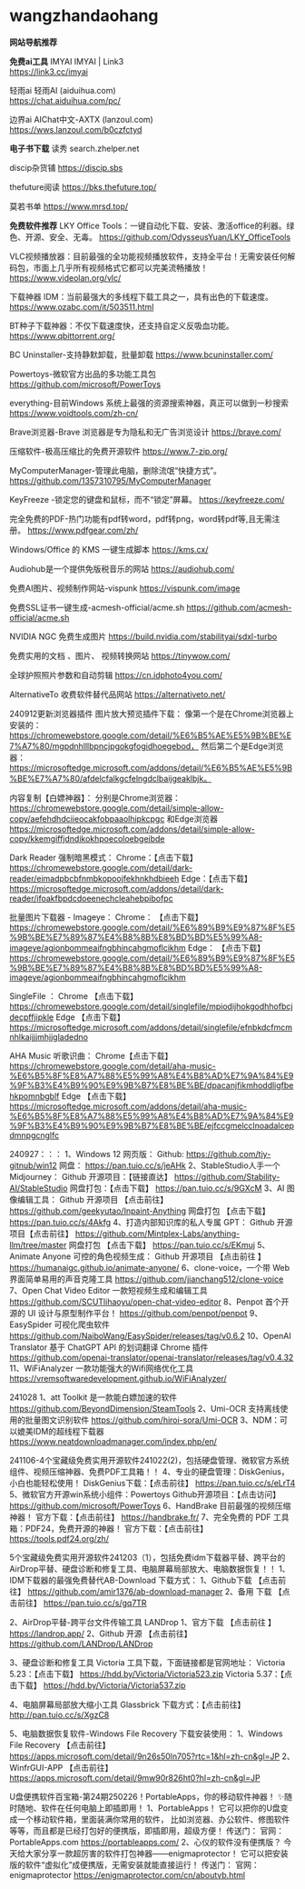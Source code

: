 # wangzhandaohang
**网站导航推荐**

**免费ai工具**
IMYAI
IMYAI | Link3    
https://link3.cc/imyai

轻雨ai
轻雨AI (aiduihua.com)     
https://chat.aiduihua.com/pc/

边界ai
AIChat中文-AXTX (lanzoul.com)    
https://wws.lanzoul.com/b0czfctyd




**电子书下载**
读秀
search.zhelper.net

discip杂货铺
https://discip.sbs

thefuture阅读
https://bks.thefuture.top/

莫若书单
https://www.mrsd.top/



**免费软件推荐**
LKY Office Tools：一键自动化下载、安装、激活office的利器。绿色、开源、安全、无毒。
https://github.com/OdysseusYuan/LKY_OfficeTools

VLC视频播放器：目前最强的全功能视频播放软件，支持全平台！无需安装任何解码包，市面上几乎所有视频格式它都可以完美流畅播放！
https://www.videolan.org/vlc/

下载神器 IDM：当前最强大的多线程下载工具之一，具有出色的下载速度。
https://www.ozabc.com/it/503511.html

BT种子下载神器：不仅下载速度快，还支持自定义反吸血功能。
https://www.qbittorrent.org/

BC Uninstaller-支持静默卸载，批量卸载
https://www.bcuninstaller.com/

Powertoys-微软官方出品的多功能工具包
https://github.com/microsoft/PowerToys

everything-目前Windows 系统上最强的资源搜索神器，真正可以做到一秒搜索
https://www.voidtools.com/zh-cn/

Brave浏览器-Brave 浏览器是专为隐私和无广告浏览设计
https://brave.com/

压缩软件-极高压缩比的免费开源软件
https://www.7-zip.org/

MyComputerManager-管理此电脑，删除流氓“快捷方式”。
https://github.com/1357310795/MyComputerManager

KeyFreeze -锁定您的键盘和鼠标，而不“锁定”屏幕。
https://keyfreeze.com/

完全免费的PDF-热门功能有pdf转word，pdf转png，word转pdf等,且无需注册。
https://www.pdfgear.com/zh/

Windows/Office 的 KMS 一键生成脚本 
  https://kms.cx/
  
Audiohub是一个提供免版税音乐的网站 
  https://audiohub.com/
  
免费AI图片、视频制作网站-vispunk
  https://vispunk.com/image
  
免费SSL证书一键生成-acmesh-official/acme.sh
  https://github.com/acmesh-official/acme.sh

  NVIDIA NGC 免费生成图片
https://build.nvidia.com/stabilityai/sdxl-turbo

免费实用的文档 、图片、 视频转换网站
https://tinywow.com/


全球护照照片参数和自动剪辑
https://cn.idphoto4you.com/

AlternativeTo 收费软件替代品网站
https://alternativeto.net/

240912更新浏览器插件
图片放大预览插件下载：
像第一个是在Chrome浏览器上安装的：https://chromewebstore.google.com/detail/%E6%B5%AE%E5%9B%BE%E7%A7%80/mgpdnhlllbpncjpgokgfogidhoegebod，
然后第二个是Edge浏览器：https://microsoftedge.microsoft.com/addons/detail/%E6%B5%AE%E5%9B%BE%E7%A7%80/afdelcfalkgcfelngdclbaijgeaklbjk。

内容复制【白嫖神器】：
分别是Chrome浏览器：
https://chromewebstore.google.com/detail/simple-allow-copy/aefehdhdciieocakfobpaaolhipkcpgc
和Edge浏览器
https://microsoftedge.microsoft.com/addons/detail/simple-allow-copy/kkemgiffjdndikokhpoecoloebgeibde

Dark Reader 强制暗黑模式：
Chrome：【点击下载】
https://chromewebstore.google.com/detail/dark-reader/eimadpbcbfnmbkopoojfekhnkhdbieeh
Edge：【点击下载】
https://microsoftedge.microsoft.com/addons/detail/dark-reader/ifoakfbpdcdoeenechcleahebpibofpc

批量图片下载器 - Imageye：
Chrome： 【点击下载】
https://chromewebstore.google.com/detail/%E6%89%B9%E9%87%8F%E5%9B%BE%E7%89%87%E4%B8%8B%E8%BD%BD%E5%99%A8-imageye/agionbommeaifngbhincahgmoflcikhm
Edge： 【点击下载】
https://chromewebstore.google.com/detail/%E6%89%B9%E9%87%8F%E5%9B%BE%E7%89%87%E4%B8%8B%E8%BD%BD%E5%99%A8-imageye/agionbommeaifngbhincahgmoflcikhm

SingleFile ：
Chrome 【点击下载】
https://chromewebstore.google.com/detail/singlefile/mpiodijhokgodhhofbcjdecpffjipkle
Edge 【点击下载】
https://microsoftedge.microsoft.com/addons/detail/singlefile/efnbkdcfmcmnhlkaijjjmhjjgladedno

AHA Music 听歌识曲：
Chrome【点击下载】
https://chromewebstore.google.com/detail/aha-music-%E6%B5%8F%E8%A7%88%E5%99%A8%E4%B8%AD%E7%9A%84%E9%9F%B3%E4%B9%90%E9%9B%B7%E8%BE%BE/dpacanjfikmhoddligfbehkpomnbgblf
Edge 【点击下载】
https://microsoftedge.microsoft.com/addons/detail/aha-music-%E6%B5%8F%E8%A7%88%E5%99%A8%E4%B8%AD%E7%9A%84%E9%9F%B3%E4%B9%90%E9%9B%B7%E8%BE%BE/ejfccgmelcclnoadalcepdmnpgcnglfc

240927：：：
1、Windows 12 网页版： 
Github:
https://github.com/tjy-gitnub/win12
网盘：
https://pan.tuio.cc/s/jeAHk
2、StableStudio人手一个 Midjourney：
Github 开源项目：【链接直达】
https://github.com/Stability-AI/StableStudio
网盘打包：【点击下载】
https://pan.tuio.cc/s/9GXcM
3、AI 图像编辑工具：
Github 开源项目 【点击前往】
https://github.com/geekyutao/Inpaint-Anything
网盘打包 【点击下载】
https://pan.tuio.cc/s/4Akfg
4、打造内部知识库的私人专属 GPT：
Github 开源项目【点击前往】
https://github.com/Mintplex-Labs/anything-llm/tree/master
网盘打包 【点击下载】
https://pan.tuio.cc/s/EKmuj
5、Animate Anyone 可控的角色视频生成：
Github 开源项目 【点击前往 】
https://humanaigc.github.io/animate-anyone/
6、clone-voice，一个带 Web 界面简单易用的声音克隆工具
https://github.com/jianchang512/clone-voice
7、Open Chat Video Editor 一款短视频生成和编辑工具
https://github.com/SCUTlihaoyu/open-chat-video-editor
8、Penpot 首个开源的 UI 设计与原型制作平台！
https://github.com/penpot/penpot
9、EasySpider 可视化爬虫软件
https://github.com/NaiboWang/EasySpider/releases/tag/v0.6.2
10、OpenAI Translator 基于 ChatGPT API 的划词翻译 Chrome 插件
https://github.com/openai-translator/openai-translator/releases/tag/v0.4.32
11、WiFiAnalyzer 一款功能强大的Wifi网络优化工具
https://vremsoftwaredevelopment.github.io/WiFiAnalyzer/

241028
1、att Toolkit 是一款能白嫖加速的软件
https://github.com/BeyondDimension/SteamTools
2、Umi-OCR 支持离线使用的批量图文识别软件
https://github.com/hiroi-sora/Umi-OCR
3、NDM：可以媲美IDM的超线程下载器
https://www.neatdownloadmanager.com/index.php/en/


241106-4个宝藏级免费实用开源软件241022(2)，包括硬盘管理、微软官方系统组件、视频压缩神器、免费PDF工具箱！！
4、专业的硬盘管理：DiskGenius，小白也能轻松使用！
DiskGenius下载：【点击前往】
https://pan.tuio.cc/s/eLrT4
5、微软官方开源win系统小组件：Powertoys
Github开源项目：【点击访问】
https://github.com/microsoft/PowerToys
6、HandBrake 目前最强的视频压缩神器！
官方下载：【点击前往】
https://handbrake.fr/
7、完全免费的 PDF 工具箱：PDF24，免费开源的神器！
官方下载：【点击前往】
https://tools.pdf24.org/zh/

5个宝藏级免费实用开源软件241203（1），包括免费idm下载器平替、跨平台的 AirDrop平替、硬盘诊断和修复工具、电脑屏幕局部放大、电脑数据恢复！！
1、 IDM下载器的最强免费替代AB-Download
下载方式：
1、Github下载 【点击前往】
https://github.com/amir1376/ab-download-manager
2、备用 下载 【点击前往】
https://pan.tuio.cc/s/gq7TR

2、AirDrop平替-跨平台文件传输工具 LANDrop
1、官方下载 【点击前往 】
https://landrop.app/
2、Github 开源 【点击前往】
https://github.com/LANDrop/LANDrop

3、硬盘诊断和修复工具 Victoria 
工具下载，下面链接都是官网地址：
Victoria 5.23：【点击下载】
https://hdd.by/Victoria/Victoria523.zip
Victoria 5.37：【点击下载】
https://hdd.by/Victoria/Victoria537.zip

4、电脑屏幕局部放大缩小工具 Glassbrick
下载方式：【点击前往】
http://pan.tuio.cc/s/XgzC8

5、电脑数据恢复软件-Windows File Recovery
下载安装使用：
1、Windows File Recovery 【点击前往】
https://apps.microsoft.com/detail/9n26s50ln705?rtc=1&hl=zh-cn&gl=JP
2、WinfrGUI-APP 【点击前往】
https://apps.microsoft.com/detail/9mw90r826ht0?hl=zh-cn&gl=JP


U盘便携软件百宝箱-第24期250226！PortableApps，你的移动软件神器！
✨随时随地、软件在任何电脑上即插即用！
1、PortableApps！ 它可以把你的U盘变成一个移动软件箱，里面装满你常用的软件，
比如浏览器、办公软件、修图软件等等，而且都是已经打包好的便携版，即插即用，超级方便！
传送门：
官网：PortableApps.com
https://portableapps.com/
2、心仪的软件没有便携版？ 今天给大家分享一款超厉害的软件打包神器——enigmaprotector！
它可以把安装版的软件“虚拟化”成便携版，无需安装就能直接运行！
传送门：
官网：enigmaprotector
https://enigmaprotector.com/cn/aboutvb.html
